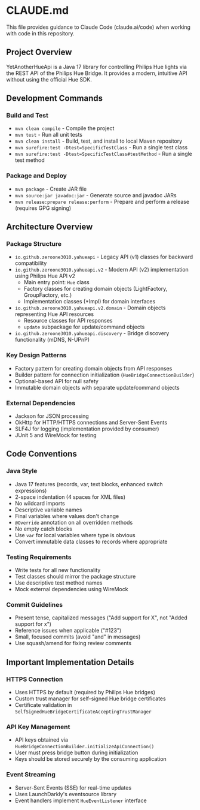 # CLAUDE.md

This file provides guidance to Claude Code (claude.ai/code) when working with code in this repository.

## Project Overview

YetAnotherHueApi is a Java 17 library for controlling Philips Hue lights via the REST API of the Philips Hue Bridge. It provides a modern, intuitive API without using the official Hue SDK.

## Development Commands

### Build and Test
- `mvn clean compile` - Compile the project
- `mvn test` - Run all unit tests
- `mvn clean install` - Build, test, and install to local Maven repository
- `mvn surefire:test -Dtest=SpecificTestClass` - Run a single test class
- `mvn surefire:test -Dtest=SpecificTestClass#testMethod` - Run a single test method

### Package and Deploy
- `mvn package` - Create JAR file
- `mvn source:jar javadoc:jar` - Generate source and javadoc JARs
- `mvn release:prepare release:perform` - Prepare and perform a release (requires GPG signing)

## Architecture Overview

### Package Structure
- `io.github.zeroone3010.yahueapi` - Legacy API (v1) classes for backward compatibility
- `io.github.zeroone3010.yahueapi.v2` - Modern API (v2) implementation using Philips Hue API v2
  - Main entry point: `Hue` class
  - Factory classes for creating domain objects (LightFactory, GroupFactory, etc.)
  - Implementation classes (*Impl) for domain interfaces
- `io.github.zeroone3010.yahueapi.v2.domain` - Domain objects representing Hue API resources
  - Resource classes for API responses
  - `update` subpackage for update/command objects
- `io.github.zeroone3010.yahueapi.discovery` - Bridge discovery functionality (mDNS, N-UPnP)

### Key Design Patterns
- Factory pattern for creating domain objects from API responses
- Builder pattern for connection initialization (`HueBridgeConnectionBuilder`)
- Optional-based API for null safety
- Immutable domain objects with separate update/command objects

### External Dependencies
- Jackson for JSON processing
- OkHttp for HTTP/HTTPS connections and Server-Sent Events
- SLF4J for logging (implementation provided by consumer)
- JUnit 5 and WireMock for testing

## Code Conventions

### Java Style
- Java 17 features (records, var, text blocks, enhanced switch expressions)
- 2-space indentation (4 spaces for XML files)
- No wildcard imports
- Descriptive variable names
- Final variables where values don't change
- `@Override` annotation on all overridden methods
- No empty catch blocks
- Use `var` for local variables where type is obvious
- Convert immutable data classes to records where appropriate

### Testing Requirements
- Write tests for all new functionality
- Test classes should mirror the package structure
- Use descriptive test method names
- Mock external dependencies using WireMock

### Commit Guidelines
- Present tense, capitalized messages ("Add support for X", not "Added support for x")
- Reference issues when applicable ("#123")
- Small, focused commits (avoid "and" in messages)
- Use squash/amend for fixing review comments

## Important Implementation Details

### HTTPS Connection
- Uses HTTPS by default (required by Philips Hue bridges)
- Custom trust manager for self-signed Hue bridge certificates
- Certificate validation in `SelfSignedHueBridgeCertificateAcceptingTrustManager`

### API Key Management
- API keys obtained via `HueBridgeConnectionBuilder.initializeApiConnection()`
- User must press bridge button during initialization
- Keys should be stored securely by the consuming application

### Event Streaming
- Server-Sent Events (SSE) for real-time updates
- Uses LaunchDarkly's eventsource library
- Event handlers implement `HueEventListener` interface